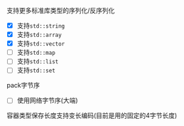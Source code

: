 支持更多标准库类型的序列化/反序列化

- [x] 支持`std::string`
- [x] 支持`std::array`
- [x] 支持`std::vector`
- [ ] 支持`std::map`
- [ ] 支持`std::list`
- [ ] 支持`std::set`

pack字节序

- [ ] 使用网络字节序(大端)

容器类型保存长度支持变长编码(目前是用的固定的4字节长度)
